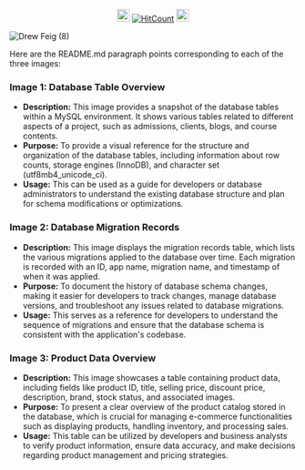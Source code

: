 
<div id="profile-views-badge" align="center">
 
<img src="https://emoji.discord.st/emojis/768b108d-274f-4f44-a634-8477b16efce7.gif" width="22">  [![HitCount](https://hits.dwyl.com/mehedi2091/Data-Analysis.svg?style=flat-square)](http://hits.dwyl.com/mehedi2091/Data-Analysis)  <img src="https://emoji.discord.st/emojis/768b108d-274f-4f44-a634-8477b16efce7.gif" width="22">
 
</div>


![Drew Feig (8)](https://github.com/user-attachments/assets/72d3506e-adac-45d0-99c0-bb688686a14a)


Here are the README.md paragraph points corresponding to each of the three images:

### Image 1: Database Table Overview
- **Description:** This image provides a snapshot of the database tables within a MySQL environment. It shows various tables related to different aspects of a project, such as admissions, clients, blogs, and course contents.
- **Purpose:** To provide a visual reference for the structure and organization of the database tables, including information about row counts, storage engines (InnoDB), and character set (utf8mb4_unicode_ci).
- **Usage:** This can be used as a guide for developers or database administrators to understand the existing database structure and plan for schema modifications or optimizations.

### Image 2: Database Migration Records
- **Description:** This image displays the migration records table, which lists the various migrations applied to the database over time. Each migration is recorded with an ID, app name, migration name, and timestamp of when it was applied.
- **Purpose:** To document the history of database schema changes, making it easier for developers to track changes, manage database versions, and troubleshoot any issues related to database migrations.
- **Usage:** This serves as a reference for developers to understand the sequence of migrations and ensure that the database schema is consistent with the application's codebase.

### Image 3: Product Data Overview
- **Description:** This image showcases a table containing product data, including fields like product ID, title, selling price, discount price, description, brand, stock status, and associated images.
- **Purpose:** To present a clear overview of the product catalog stored in the database, which is crucial for managing e-commerce functionalities such as displaying products, handling inventory, and processing sales.
- **Usage:** This table can be utilized by developers and business analysts to verify product information, ensure data accuracy, and make decisions regarding product management and pricing strategies.
